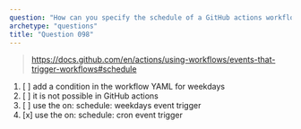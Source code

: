 ```yaml
---
question: "How can you specify the schedule of a GitHub actions workflow to run on weekdays only?"
archetype: "questions"
title: "Question 098"
---
```


> https://docs.github.com/en/actions/using-workflows/events-that-trigger-workflows#schedule
1. [ ] add a condition in the workflow YAML for weekdays
1. [ ] it is not possible in GitHub actions
1. [ ] use the on: schedule: weekdays event trigger
1. [x] use the on: schedule: cron event trigger
